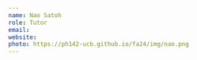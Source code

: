 ```yaml
---
name: Nao Satoh 
role: Tutor
email: 
website: 
photo: https://ph142-ucb.github.io/fa24/img/nao.png
---
```


 